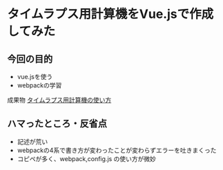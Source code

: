 # タイムラプス用計算機をVue.jsで作成してみた

## 今回の目的
* vue.jsを使う
* webpackの学習	

成果物
[タイムラプス用計算機の使い方](https://smartparty.jp/time-lapse-calculator)

## ハマったところ・反省点
* 記述が荒い
* webpackの4系で書き方が変わったことが変わらずエラーを吐きまくった
* コピペが多く、webpack,config.js の使い方が微妙

